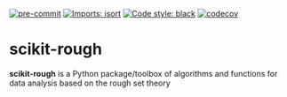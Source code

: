 [![pre-commit](https://img.shields.io/badge/pre--commit-enabled-brightgreen?logo=pre-commit&logoColor=white)](https://github.com/pre-commit/pre-commit)
[![Imports: isort](https://img.shields.io/badge/%20imports-isort-%231674b1?style=flat&labelColor=ef8336)](https://pycqa.github.io/isort/)
[![Code style: black](https://img.shields.io/badge/code%20style-black-000000.svg)](https://github.com/psf/black)
[![codecov](https://codecov.io/gh/sebov/scikit-rough/branch/main/graph/badge.svg?token=Y4WVQS8LZ7)](https://codecov.io/gh/sebov/scikit-rough)

# scikit-rough

**scikit-rough** is a Python package/toolbox of algorithms and functions for data analysis
based on the rough set theory
